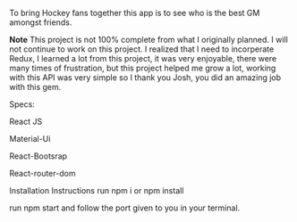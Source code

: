 To bring Hockey fans together this app is to see who is the best GM amongst friends.

**Note**
This project is not 100% complete from what I originally planned. I will not continue to work on this project. I realized that I need to incorperate Redux, I learned a lot from this project, it was very enjoyable, there were many times of frustration, but this project helped me grow a lot, working with this API was very simple so I thank you Josh, you did an amazing job with this gem. 

Specs: 

React JS

Material-Ui

React-Bootsrap

React-router-dom

Installation Instructions
run npm i or npm install

run npm start and follow the port given to you in your terminal.
